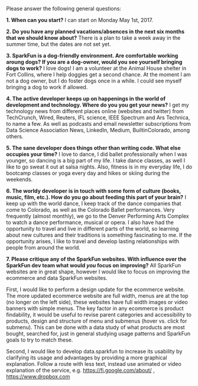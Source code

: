Please answer the following general questions:

**1. When can you start?**
I can start on Monday May 1st, 2017.

**2. Do you have any planned vacations/absences in the next six months that we should know about?**
There is a plan to take a week away in the summer time, but the dates are not set yet.

**3. SparkFun is a dog-friendly environment. Are comfortable working aroung dogs? If you are a dog-owner, would you see yourself bringing dogs to work?**
I love dogs! I am a volunteer at the Animal House shelter in Fort Collins, where I help doggies get a second chance. At the moment I am not a dog owner, but I do foster dogs once in a while. I could see myself bringing a dog to work if allowed.

**4. The active developer keeps up on happenings in the world of development and technology. Where do you you get your news?**
I get my technology news from different places online (websites and twitter) from TechCrunch, Wired, Reuters, IFL science, IEEE Spectrum and Ars Technica, to name a few. As well as podcasts and email newsletter subscriptions from Data Science Association News, LinkedIn, Medium, BuiltinColorado, among others. 

**5. The sane developer does things other than writing code. What else occupies your time?**
I love to dance, I did ballet professionally when I was younger, so dancing is a big part of my life. I take dance classes, as well I like to go sweat it out at salsa nights. Also, fitness is in my everyday life, I do bootcamp classes or yoga every day and hikes or skiing during the weekends.

**6. The worldy developer is in touch with some form of culture (books, music, film, etc.). How do you go about feeding this part of your brain?**
I keep up with the world dance, I keep track of the dance companies that come to Colorado, as well as the Colorado Ballet performances. Very frequently (almost monthly), we go to the Denver Performing Arts Complex to watch a dance performance, musical or opera.
I also have had the opportunity to travel and live in different parts of the world, so learning about new cultures and their traditions is something fascinating to me. If the opportunity arises, I like to travel and develop lasting relationships with people from around the world.

**7. Please critique any of the SparkFun websites. With influence over the SparkFun dev team what would *you* focus on improving?**
All SparkFun websites are in great shape, however I would like to focus on improving the ecommerce and data SparkFun websites.

First, I would like to perform a design update for the ecommerce website. The more updated ecommerce website are full width, menus are at the top (no longer on the left side), these websites have full width images or video banners with simple menus. The key factor in any ecommerce is product findability, it would be useful to revise parent categories and accessibility to products, design and structure of menu and submenus (hover vs. click for submenu). This can be done with a data study of what products are most bought, searched for, just in general studying usage patterns and SparkFun goals to try to match these. 

Second, I would like to develop data.sparkfun to increase its usability by clarifying its usage and advantages by providing a more graphical explanation. Follow a route with less text, instead use animated or video explanation of the service, e.g. https://fi.google.com/about/ , https://www.dropbox.com


